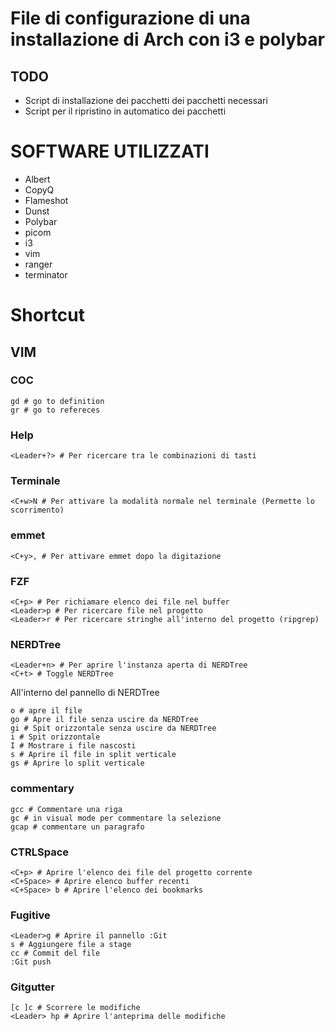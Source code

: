 # File di configurazione di una installazione di Arch con i3 e polybar

## TODO
- Script di installazione dei pacchetti dei pacchetti necessari
- Script per il ripristino in automatico dei pacchetti

# SOFTWARE UTILIZZATI
- Albert
- CopyQ
- Flameshot
- Dunst
- Polybar
- picom
- i3
- vim
- ranger
- terminator

# Shortcut
## VIM

### COC
```
gd # go to definition
gr # go to refereces
```

### Help
```
<Leader+?> # Per ricercare tra le combinazioni di tasti
```

### Terminale
```
<C+w>N # Per attivare la modalità normale nel terminale (Permette lo scorrimento)
```

### emmet
```
<C+y>, # Per attivare emmet dopo la digitazione
```

### FZF
```
<C+p> # Per richiamare elenco dei file nel buffer
<Leader>p # Per ricercare file nel progetto
<Leader>r # Per ricercare stringhe all'interno del progetto (ripgrep)
```

### NERDTree
```
<Leader+n> # Per aprire l'instanza aperta di NERDTree
<C+t> # Toggle NERDTree
```
All'interno del pannello di NERDTree
```
o # apre il file
go # Apre il file senza uscire da NERDTree
gi # Spit orizzontale senza uscire da NERDTree
i # Spit orizzontale
I # Mostrare i file nascosti
s # Aprire il file in split verticale
gs # Aprire lo split verticale
```

### commentary
```
gcc # Commentare una riga
gc # in visual mode per commentare la selezione
gcap # commentare un paragrafo
```

### CTRLSpace
```
<C+p> # Aprire l'elenco dei file del progetto corrente
<C+Space> # Aprire elenco buffer recenti
<C+Space> b # Aprire l'elenco dei bookmarks
```
### Fugitive
```
<Leader>g # Aprire il pannello :Git
s # Aggiungere file a stage
cc # Commit del file
:Git push
```

### Gitgutter
```
[c ]c # Scorrere le modifiche
<Leader> hp # Aprire l'anteprima delle modifiche
```
